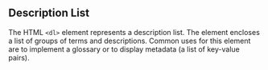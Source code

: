 Description List
---
The HTML `<dl>` element represents a description list. The element encloses a list of groups of terms and descriptions. Common uses for this element are to implement a glossary or to display metadata (a list of key-value pairs).